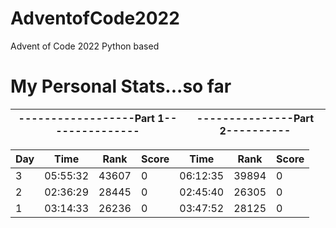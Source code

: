 # AdventofCode2022
Advent of Code 2022 Python based

# My Personal Stats...so far
|------------------Part 1---------------|   ---------------Part 2----------|
|----------------------------|-------------------------|

|Day|       Time|   Rank|  Score|       Time|   Rank|  Score|
|---|-----------|-------|-------|-----------|-------|-------|
|3  |05:55:32 | 43607   |   0  | 06:12:35 | 39894   |   0|
|2  |02:36:29 | 28445   |   0  | 02:45:40 | 26305   |   0|
|1  |03:14:33 | 26236   |   0  | 03:47:52 | 28125   |   0|